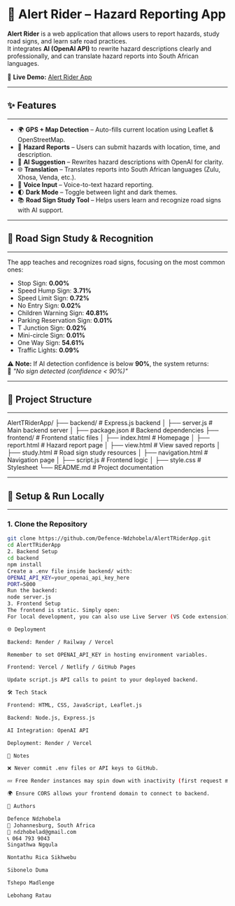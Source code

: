 # 🚨 Alert Rider – Hazard Reporting App

**Alert Rider** is a web application that allows users to report hazards, study road signs, and learn safe road practices.  
It integrates **AI (OpenAI API)** to rewrite hazard descriptions clearly and professionally, and can translate hazard reports into South African languages.

🔗 **Live Demo:** [Alert Rider App](https://alerttriderapp.onrender.com/)

---

## **✨ Features**
---

- 🌍 **GPS + Map Detection** – Auto-fills current location using Leaflet & OpenStreetMap.  
- 📝 **Hazard Reports** – Users can submit hazards with location, time, and description.  
- 🤖 **AI Suggestion** – Rewrites hazard descriptions with OpenAI for clarity.  
- 🌐 **Translation** – Translates reports into South African languages (Zulu, Xhosa, Venda, etc.).  
- 🎤 **Voice Input** – Voice-to-text hazard reporting.  
- 🌓 **Dark Mode** – Toggle between light and dark themes.  
- 📚 **Road Sign Study Tool** – Helps users learn and recognize road signs with AI support.  

---

## **🚦 Road Sign Study & Recognition**
---

The app teaches and recognizes road signs, focusing on the most common ones:

- Stop Sign: **0.00%**  
- Speed Hump Sign: **3.71%**  
- Speed Limit Sign: **0.72%**  
- No Entry Sign: **0.02%**  
- Children Warning Sign: **40.81%**  
- Parking Reservation Sign: **0.01%**  
- T Junction Sign: **0.02%**  
- Mini-circle Sign: **0.01%**  
- One Way Sign: **54.61%**  
- Traffic Lights: **0.09%**  

⚠️ **Note:** If AI detection confidence is below **90%**, the system returns:  
🚫 *"No sign detected (confidence < 90%)"*

---

## **📂 Project Structure**
---

AlertTRiderApp/
├── backend/ # Express.js backend
│ ├── server.js # Main backend server
│ ├── package.json # Backend dependencies
├── frontend/ # Frontend static files
│ ├── index.html # Homepage
│ ├── report.html # Hazard report page
│ ├── view.html # View saved reports
│ ├── study.html # Road sign study resources
│ ├── navigation.html # Navigation page
│ ├── script.js # Frontend logic
│ ├── style.css # Stylesheet
└── README.md # Project documentation


---

## **🚀 Setup & Run Locally**
---

### **1. Clone the Repository**
```bash
git clone https://github.com/Defence-Ndzhobela/AlertTRiderApp.git
cd AlertTRiderApp
2. Backend Setup
cd backend
npm install
Create a .env file inside backend/ with:
OPENAI_API_KEY=your_openai_api_key_here
PORT=5000
Run the backend:
node server.js
3. Frontend Setup
The frontend is static. Simply open:
For local development, you can also use Live Server (VS Code extension).

🌐 Deployment

Backend: Render / Railway / Vercel

Remember to set OPENAI_API_KEY in hosting environment variables.

Frontend: Vercel / Netlify / GitHub Pages

Update script.js API calls to point to your deployed backend.

🛠️ Tech Stack

Frontend: HTML, CSS, JavaScript, Leaflet.js

Backend: Node.js, Express.js

AI Integration: OpenAI API

Deployment: Render / Vercel

📌 Notes

❌ Never commit .env files or API keys to GitHub.

💤 Free Render instances may spin down with inactivity (first request may be slow).

🌍 Ensure CORS allows your frontend domain to connect to backend.

👤 Authors

Defence Ndzhobela
📍 Johannesburg, South Africa
📧 ndzhobelad@gmail.com
📞 064 793 9043
Singathwa Ngqula

Nontathu Rica Sikhwebu

Sibonelo Duma

Tshepo Madlenge

Lebohang Ratau
